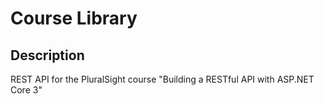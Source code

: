 # Course Library

## Description
REST API for the PluralSight course "Building a RESTful API with ASP.NET Core 3"